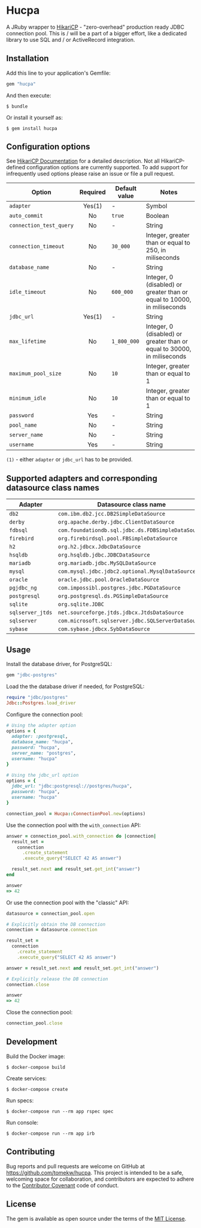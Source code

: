 # Hucpa

A JRuby wrapper to [HikariCP](https://github.com/brettwooldridge/HikariCP) - "zero-overhead" production ready JDBC connection pool.
This is / will be a part of a bigger effort, like a dedicated library to use SQL and / or ActiveRecord integration.

## Installation

Add this line to your application's Gemfile:

```ruby
gem "hucpa"
```

And then execute:

    $ bundle

Or install it yourself as:

    $ gem install hucpa

## Configuration options

See [HikariCP Documentation](https://github.com/brettwooldridge/HikariCP#configuration-knobs-baby) for a detailed description.
Not all HikariCP-defined configuration options are currently supported. To add support for infrequently used options please
raise an issue or file a pull request.

| Option                  | Required | Default value | Notes                                                                   |
| ----------------------- | :------: | ------------- | ----------------------------------------------------------------------- |
| `adapter`               | Yes(1)   | -             | Symbol                                                                  |
| `auto_commit`           | No       | `true`        | Boolean                                                                 |
| `connection_test_query` | No       | -             | String                                                                  |
| `connection_timeout`    | No       | `30_000`      | Integer, greater than or equal to 250, in miliseconds                   |
| `database_name`         | No       | -             | String                                                                  |
| `idle_timeout`          | No       | `600_000`     | Integer, 0 (disabled) or greater than or equal to 10000, in miliseconds |
| `jdbc_url`              | Yes(1)   | -             | String                                                                  |
| `max_lifetime`          | No       | `1_800_000`   | Integer, 0 (disabled) or greater than or equal to 30000, in miliseconds |
| `maximum_pool_size`     | No       | `10`          | Integer, greater than or equal to 1                                     |
| `minimum_idle`          | No       | `10`          | Integer, greater than or equal to 1                                     |
| `password`              | Yes      | -             | String                                                                  |
| `pool_name`             | No       | -             | String                                                                  |
| `server_name`           | No       | -             | String                                                                  |
| `username`              | Yes      | -             | String                                                                  |

`(1)` - either `adapter` or `jdbc_url` has to be provided.

## Supported adapters and corresponding datasource class names

| Adapter          | Datasource class name                              |
| ---------------- | -------------------------------------------------- |
| `db2`            | `com.ibm.db2.jcc.DB2SimpleDataSource`              |
| `derby`          | `org.apache.derby.jdbc.ClientDataSource`           |
| `fdbsql`         | `com.foundationdb.sql.jdbc.ds.FDBSimpleDataSource` |
| `firebird`       | `org.firebirdsql.pool.FBSimpleDataSource`          |
| `h2`             | `org.h2.jdbcx.JdbcDataSource`                      |
| `hsqldb`         | `org.hsqldb.jdbc.JDBCDataSource`                   |
| `mariadb`        | `org.mariadb.jdbc.MySQLDataSource`                 |
| `mysql`          | `com.mysql.jdbc.jdbc2.optional.MysqlDataSource`    |
| `oracle`         | `oracle.jdbc.pool.OracleDataSource`                |
| `pgjdbc_ng`      | `com.impossibl.postgres.jdbc.PGDataSource`         |
| `postgresql`     | `org.postgresql.ds.PGSimpleDataSource`             |
| `sqlite`         | `org.sqlite.JDBC`                                  |
| `sqlserver_jtds` | `net.sourceforge.jtds.jdbcx.JtdsDataSource`        |
| `sqlserver`      | `com.microsoft.sqlserver.jdbc.SQLServerDataSource` |
| `sybase`         | `com.sybase.jdbcx.SybDataSource`                   |

## Usage

Install the database driver, for PostgreSQL:

```ruby
gem "jdbc-postgres"
```

Load the the database driver if needed, for PostgreSQL:

```ruby
require "jdbc/postgres"
Jdbc::Postgres.load_driver
```

Configure the connection pool:

```ruby
# Using the adapter option
options = {
  adapter: :postgresql,
  database_name: "hucpa",
  password: "hucpa",
  server_name: "postgres",
  username: "hucpa"
}

# Using the jdbc_url option
options = {
  jdbc_url: "jdbc:postgresql://postgres/hucpa",
  password: "hucpa",
  username: "hucpa"
}

connection_pool = Hucpa::ConnectionPool.new(options)
```

Use the connection pool with the `with_connection` API:


```ruby
answer = connection_pool.with_connection do |connection|
  result_set =
    connection
      .create_statement
      .execute_query("SELECT 42 AS answer")

  result_set.next and result_set.get_int("answer")
end

answer
=> 42
```

Or use the connection pool with the "classic" API:

```ruby
datasource = connection_pool.open

# Explicitly obtain the DB connection
connection = datasource.connection

result_set =
  connection
    .create_statement
    .execute_query("SELECT 42 AS answer")

answer = result_set.next and result_set.get_int("answer")

# Explicitly release the DB connection
connection.close

answer
=> 42
```

Close the connection pool:

```ruby
connection_pool.close

```

## Development

Build the Docker image:

    $ docker-compose build

Create services:

    $ docker-compose create

Run specs:

    $ docker-compose run --rm app rspec spec

Run console:

    $ docker-compose run --rm app irb

## Contributing

Bug reports and pull requests are welcome on GitHub at https://github.com/tomekw/hucpa. This project is intended to be a safe, welcoming space for collaboration, and contributors are expected to adhere to the [Contributor Covenant](http://contributor-covenant.org) code of conduct.

## License

The gem is available as open source under the terms of the [MIT License](http://opensource.org/licenses/MIT).
